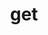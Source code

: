 ---
title: get
excerpt: ''
api:
  file: yespoio.json
  operationId: getWebPushDomains
deprecated: false
hidden: false
metadata:
  title: ''
  description: ''
  robots: index
next:
  description: ''
---
